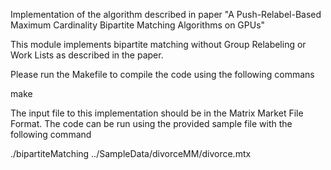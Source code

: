 Implementation of the algorithm described in paper "A Push-Relabel-Based Maximum Cardinality Bipartite Matching Algorithms on GPUs"

This module implements bipartite matching without Group Relabeling or Work Lists as described in the paper.

Please run the Makefile to compile the code using the following commans

  make

The input file to this implementation should be in the Matrix Market File Format. The code can be run using the provided sample file with the following command

  ./bipartiteMatching ../SampleData/divorceMM/divorce.mtx
